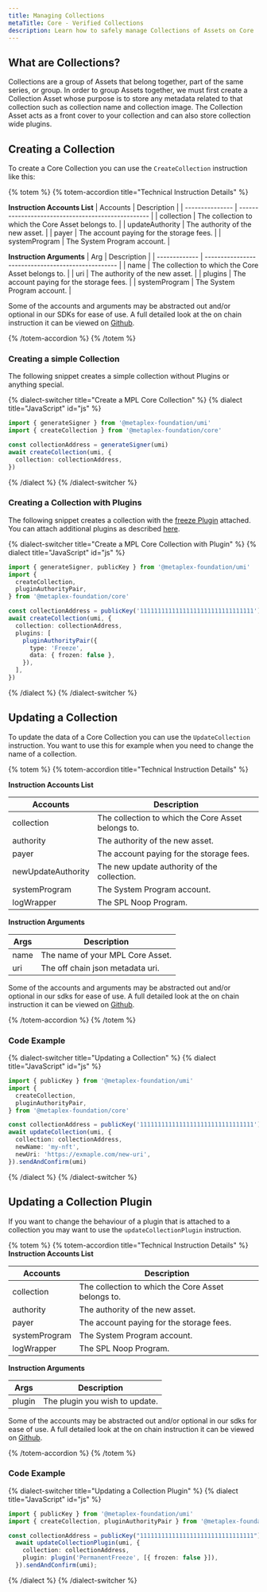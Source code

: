 ```yaml
---
title: Managing Collections
metaTitle: Core - Verified Collections
description: Learn how to safely manage Collections of Assets on Core
---
```


## What are Collections?

Collections are a group of Assets that belong together, part of the same series, or group. In order to group Assets together, we must first create a Collection Asset whose purpose is to store any metadata related to that collection such as collection name and collection image. The Collection Asset acts as a front cover to your collection and can also store collection wide plugins.

## Creating a Collection

To create a Core Collection you can use the `CreateCollection` instruction like this:

{% totem %}
{% totem-accordion title="Technical Instruction Details" %}

**Instruction Accounts List**
| Accounts | Description |
| --------------- | -------------------------------------------------- |
| collection | The collection to which the Core Asset belongs to. |
| updateAuthority | The authority of the new asset. |
| payer | The account paying for the storage fees. |
| systemProgram | The System Program account. |

**Instruction Arguments**
| Arg | Description |
| ------------- | -------------------------------------------------- |
| name | The collection to which the Core Asset belongs to. |
| uri | The authority of the new asset. |
| plugins | The account paying for the storage fees. |
| systemProgram | The System Program account. |

Some of the accounts and arguments may be abstracted out and/or optional in our SDKs for ease of use.
A full detailed look at the on chain instruction it can be viewed on [Github](https://github.com/metaplex-foundation/mpl-core/blob/main/programs/mpl-core/src/processor/create_collection.rs).

{% /totem-accordion %}
{% /totem %}

### Creating a simple Collection

The following snippet creates a simple collection without Plugins or anything special.

{% dialect-switcher title="Create a MPL Core Collection" %}
{% dialect title="JavaScript" id="js" %}

```ts
import { generateSigner } from '@metaplex-foundation/umi'
import { createCollection } from '@metaplex-foundation/core'

const collectionAddress = generateSigner(umi)
await createCollection(umi, {
  collection: collectionAddress,
})
```

{% /dialect %}
{% /dialect-switcher %}

### Creating a Collection with Plugins

The following snippet creates a collection with the [freeze Plugin](/core/plugins/freeze) attached. You can attach additional plugins as described [here](/core/plugins/overview).

{% dialect-switcher title="Create a MPL Core Collection with Plugin" %}
{% dialect title="JavaScript" id="js" %}

```ts
import { generateSigner, publicKey } from '@metaplex-foundation/umi'
import {
  createCollection,
  pluginAuthorityPair,
} from '@metaplex-foundation/core'

const collectionAddress = publicKey('11111111111111111111111111111111') // Replace this with your collection address!
await createCollection(umi, {
  collection: collectionAddress,
  plugins: [
    pluginAuthorityPair({
      type: 'Freeze',
      data: { frozen: false },
    }),
  ],
})
```

{% /dialect %}
{% /dialect-switcher %}

## Updating a Collection

To update the data of a Core Collection you can use the `UpdateCollection` instruction. You want to use this for example when you need to change the name of a collection.

{% totem %}
{% totem-accordion title="Technical Instruction Details" %}

**Instruction Accounts List**

| Accounts           | Description                                        |
| ------------------ | -------------------------------------------------- |
| collection         | The collection to which the Core Asset belongs to. |
| authority          | The authority of the new asset.                    |
| payer              | The account paying for the storage fees.           |
| newUpdateAuthority | The new update authority of the collection.        |
| systemProgram      | The System Program account.                        |
| logWrapper         | The SPL Noop Program.                              |

**Instruction Arguments**

| Args | Description                      |
| ---- | -------------------------------- |
| name | The name of your MPL Core Asset. |
| uri  | The off chain json metadata uri. |

Some of the accounts and arguments may be abstracted out and/or optional in our sdks for ease of use.
A full detailed look at the on chain instruction it can be viewed on [Github](https://github.com/metaplex-foundation/mpl-core/blob/1d3da907635a4f3950a43a3cb7239d91024579cc/programs/mpl-core/src/processor/update.rs#L92).

{% /totem-accordion %}
{% /totem %}

### Code Example

{% dialect-switcher title="Updating a Collection" %}
{% dialect title="JavaScript" id="js" %}

```ts
import { publicKey } from '@metaplex-foundation/umi'
import {
  createCollection,
  pluginAuthorityPair,
} from '@metaplex-foundation/core'

const collectionAddress = publicKey('11111111111111111111111111111111') // Replace this with your collection address!
await updateCollection(umi, {
  collection: collectionAddress,
  newName: 'my-nft',
  newUri: 'https://exmaple.com/new-uri',
}).sendAndConfirm(umi)
```

{% /dialect %}
{% /dialect-switcher %}

## Updating a Collection Plugin

If you want to change the behaviour of a plugin that is attached to a collection you may want to use the `updateCollectionPlugin` instruction.

{% totem %}
{% totem-accordion title="Technical Instruction Details" %}
**Instruction Accounts List**

| Accounts      | Description                                        |
| ------------- | -------------------------------------------------- |
| collection    | The collection to which the Core Asset belongs to. |
| authority     | The authority of the new asset.                    |
| payer         | The account paying for the storage fees.           |
| systemProgram | The System Program account.                        |
| logWrapper    | The SPL Noop Program.                              |

**Instruction Arguments**

| Args   | Description                    |
| ------ | ------------------------------ |
| plugin | The plugin you wish to update. |

Some of the accounts may be abstracted out and/or optional in our sdks for ease of use.
A full detailed look at the on chain instruction it can be viewed on [Github](https://github.com/metaplex-foundation/mpl-core/blob/1d3da907635a4f3950a43a3cb7239d91024579cc/programs/mpl-core/src/processor/add_plugin.rs#L80).

{% /totem-accordion %}
{% /totem %}

### Code Example

{% dialect-switcher title="Updating a Collection Plugin" %}
{% dialect title="JavaScript" id="js" %}

```ts
import { publicKey } from '@metaplex-foundation/umi'
import { createCollection, pluginAuthorityPair } from '@metaplex-foundation/core'

const collectionAddress = publicKey("11111111111111111111111111111111") // Replace this with your collection address! 
  await updateCollectionPlugin(umi, {
    collection: collectionAddress,
    plugin: plugin('PermanentFreeze', [{ frozen: false }]),
  }).sendAndConfirm(umi);
```

{% /dialect %}
{% /dialect-switcher %}